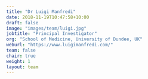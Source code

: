 ```yaml
---
title: "Dr Luigi Manfredi"
date: 2018-11-19T10:47:58+10:00
draft: false
image: "images/team/luigi.jpg"
jobtitle: "Principal Investigator"
org: "School of Medicine, University of Dundee, UK"
weburl: "https://www.luigimanfredi.com/"
team: false
chair: true
weight: 1
layout: team
---
```


